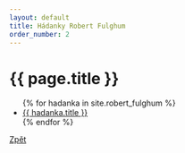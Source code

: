 ```yaml
---
layout: default
title: Hádanky Robert Fulghum
order_number: 2
---
```

<html>
	<head>
		<meta charset="utf-8">
		<title>{{ page.title }}</title>
	</head>
	<body>
		<div class="uvod">
			<h1>{{ page.title }}</h1>
			<ul class="list-group list-group-flush">
				{% for hadanka in site.robert_fulghum %}
				<li class="list-group-item">
					<a href="{{ site.baseurl }}/{{ hadanka.url }}">{{ hadanka.title }}</a>
					<!-- {{ post.excerpt }} -->
				</li>
				{% endfor %}
			</ul>
		</div>
		<a href="{{ site.baseurl }}" class="btn btn-info">Zpět</a>
	</body>
</html>